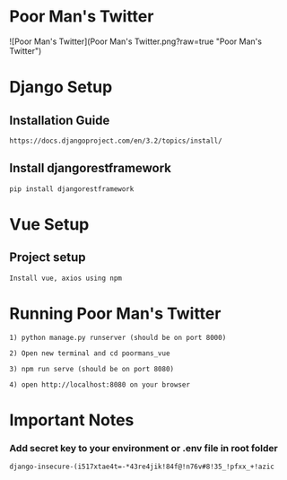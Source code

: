 # Poor Man's Twitter
![Poor Man's Twitter](Poor Man's Twitter.png?raw=true "Poor Man's Twitter")

# Django Setup

## Installation Guide
```
https://docs.djangoproject.com/en/3.2/topics/install/
```

## Install djangorestframework
```
pip install djangorestframework
```
# Vue Setup

## Project setup
```
Install vue, axios using npm
```

# Running Poor Man's Twitter
```
1) python manage.py runserver (should be on port 8000)
```
```
2) Open new terminal and cd poormans_vue
```
```
3) npm run serve (should be on port 8080)
```
```
4) open http://localhost:8080 on your browser
```

# Important Notes

### Add secret key to your environment or .env file in root folder
```
django-insecure-(i517xtae4t=-*43re4jik!84f@!n76v#8!35_!pfxx_+!azic
```
